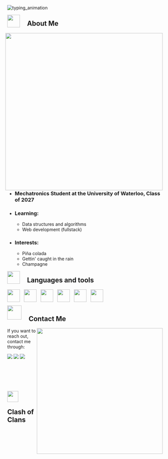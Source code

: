 ![typing_animation](https://user-images.githubusercontent.com/113862277/213325661-681d7eed-9ff4-45bf-8bf8-83439d27de38.gif)


<img align="left" width="40px" style="padding-right:10px" src="https://media.tenor.com/OEVHQbll_KwAAAAi/cat-memes-cats.gif"/>

‎ ‎ About Me
---
<img align="right" width="500px" style="padding-right:10px" src="https://media.tenor.com/f6ccZeaCNagAAAAC/kobayashi-dragon.gif"/>

* ### Mechatronics Student at the University of Waterloo, Class of 2027

* ### Learning:
   * Data structures and algorithms
   * Web development (fullstack)
* ### Interests:
   * Piña colada
   * Gettin' caught in the rain
   * Champagne


<img align="left" width="40px" style="padding-right:10px" src="https://media.tenor.com/tdeVEqmiDBAAAAAi/cutie-cat.gif"/>

‎ ‎ Languages and tools
---
<img align="left" width="40px" style="padding-right:10px" src="https://cdn.jsdelivr.net/gh/devicons/devicon/icons/java/java-plain.svg" />
<img align="left" width="40px" style="padding-right:10px" src="https://cdn.jsdelivr.net/gh/devicons/devicon/icons/cplusplus/cplusplus-original.svg" />
<img align="left" width="40px" style="padding-right:10px" src="https://cdn.jsdelivr.net/gh/devicons/devicon/icons/csharp/csharp-original.svg" />
<img align="left" width="40px" style="padding-right:10px" src="https://cdn.jsdelivr.net/gh/devicons/devicon/icons/html5/html5-original.svg" />
<img align="left" width="40px" style="padding-right:10px" src="https://cdn.jsdelivr.net/gh/devicons/devicon/icons/css3/css3-original.svg" />
<img align="left" width="40px" style="padding-right:10px" src="https://cdn.jsdelivr.net/gh/devicons/devicon/icons/javascript/javascript-original.svg" />

<br>
<br>
<br>

<img align="left" width="45px" style="padding-right:10px" src="https://media.tenor.com/kT6SqaUp2j4AAAAi/ami-fat-cat-confused.gif"/>

‎ ‎ Contact Me
---
<img align="right" width="400px" style="padding-right:10px" src="https://media.tenor.com/tavcF9IpJiUAAAAC/notification-charging.gif"/>

If you want to reach out, contact me through:

<a href="mailto:j64chan@uwaterloo.ca"><img src="https://img.shields.io/badge/-Email-critical" /></a>
<a href="www.linkedin.com/in/jaden-chan"><img src="https://img.shields.io/badge/-LinkedIn-blue" /></a>
<a href=""><img src="https://img.shields.io/badge/-Website-blueviolet" /></a>

<br>
<br>
<br>
<br>
<br>
<img align="left" width="35px" style="padding-right:10px" src="https://media.tenor.com/RA06FcOPPl8AAAAj/clash-royale-cr.gif"/>

‎ ‎ Clash of Clans
---
